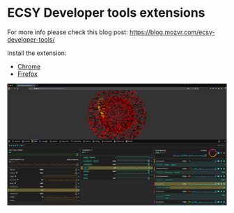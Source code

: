 # ECSY Developer tools extensions

For more info please check this blog post: https://blog.mozvr.com/ecsy-developer-tools/

Install the extension:
- [Chrome](https://chrome.google.com/webstore/detail/ecsy-devtools/cdmidpfffmlibnnbhkfbobpghgfmhdhk)
- [Firefox](https://addons.mozilla.org/en-US/firefox/addon/ecsy-devtools/)

![screenshot](https://raw.githubusercontent.com/MozillaReality/ecsy-devtools/master/assets/readme/ecsy-header.png)
